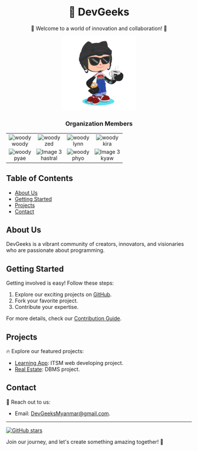 <!-- Title -->
# <div align="center">🚀 DevGeeks</div>

<!-- Description -->
<p align="center">🌟 Welcome to a world of innovation and collaboration! 🌟</p>

<!-- Abstract Visual Element -->
<p align="center">
  <img width="200px" src="https://raw.githubusercontent.com/AhmedFathyDev/AhmedFathyDev/main/GitHub.png" alt="org logo">
</p>

<!-- collaborator titles  -->
<h3 align=center> Organization Members </h3>

<!-- Create an HTML table to display images in a row -->
<table align="middle">
  <tr>
    <td align="center">
      <img src="https://github.com/sayrgyiwoody.png" alt="woody" width="150px"  />
      <br />
      woody
    </td>
    <td align="center">
      <img src="https://github.com/Hein-HtetSan.png" alt="woody" width="150px"  />
      <br />
      zed
    </td>
    <td align="center">
      <img src="https://github.com/Lynn-Myat-Bhone.png" alt="woody" width="150px"  />
      <br />
      lynn
    </td>
     <td align="center">
      <img src="https://github.com/CodingByKira.png" alt="woody" width="150px"  />
      <br />
      kira
    </td>
     
  </tr>
  <tr>
    <td align="center">
      <img src="https://github.com/Pyae-PhyoMaung.png" alt="woody" width="150px"  />
      <br />
      pyae
    </td>
     <td align="center">
      <img src="https://github.com/HAstral.png" alt="Image 3" width="150px"  />
      <br />
      hastral
    </td>
    <td align="center">
      <img src="https://github.com/PhyoZX.png" alt="woody" width="150px"  />
      <br />
      phyo
    </td>
     <td align="center">
      <img src="https://github.com/thihakyaww.png" alt="Image 3" width="150px"  />
      <br />
      kyaw
    </td>
  </tr>
</table>


<!-- Table of Contents -->
## Table of Contents
- [About Us](#about-us)
- [Getting Started](#getting-started)
- [Projects](#projects)
- [Contact](#contact)

<!-- About Us Section -->
## About Us

DevGeeks is a vibrant community of creators, innovators, and visionaries who are passionate about programming. 

<!-- Getting Started Section -->
## Getting Started

Getting involved is easy! Follow these steps:

1. Explore our exciting projects on [GitHub](https://github.com/DevGeeksMyanmar).
2. Fork your favorite project.
3. Contribute your expertise.

For more details, check our [Contribution Guide](https://github.com/sayrgyiwoody).

<!-- Projects Section -->
## Projects

🔥 Explore our featured projects:

- [Learning App](https://github.com/DevGeeksMyanmar/learning_app): ITSM web developing project.
- [Real Estate](https://github.com/DevGeeksMyanmar/real_estate): DBMS project.
  
<!-- Contact Section -->
## Contact

📧 Reach out to us:

- Email: [DevGeeksMyanmar@gmail.com](mailto:contact@yourorganization.com).


---

[![GitHub stars](https://img.shields.io/github/stars/DevGeeksMyanmar?style=social)](https://github.com/DevGeeksMyanmar)

Join our journey, and let's create something amazing together! 🚀
